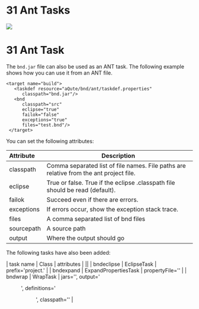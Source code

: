 # 31 Ant Tasks



![][1]



# 31 Ant Task

The `bnd.jar` file can also be used as an ANT task. The following example shows how you can use it from an ANT file. 



    <target name="build"> 
       <taskdef resource="aQute/bnd/ant/taskdef.properties"
          classpath="bnd.jar"/> 
       <bnd 
          classpath="src" 
          eclipse="true" 
          failok="false" 
          exceptions="true" 
          files="test.bnd"/> 
     </target>
    

You can set the following attributes: 



| Attribute  | Description                                                                            |
|:---------- | -------------------------------------------------------------------------------------- |
| classpath  | Comma separated list of file names. File paths are relative from the ant project file. |
| eclipse    | True or false. True if the eclipse .classpath file should be read (default).           |
| failok     | Succeed even if there are errors.                                                      |
| exceptions | If errors occur, show the exception stack trace.                                       |
| files      | A comma separated list of bnd files                                                    |
| sourcepath | A source path                                                                          |
| output     | Where the output should go                                                             |

The following tasks have also been added: 

| task name  | Class                | attributes                                                                  |
||
| bndeclipse | EclipseTask          | prefix='project.'                                                           |
| bndexpand  | ExpandPropertiesTask | propertyFile='<file>'                                                       |
| bndwrap    | WrapTask             | jars='<list>', output='<dir>', definitions='<dir>', classpath='<file-list>' |

 [1]: http://www.aqute.biz/uploads/Code/bnd.png ""